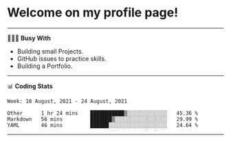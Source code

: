 # Welcome on my profile page!
<!-- print(("dralla"[::-1]+"s").capitalize()) -->

---
👨🏻‍💻 **Busy With**
* Building small Projects.
* GitHub issues to practice skills.
* Building a Portfolio.

---
📊 **Coding Stats**
<!--START_SECTION:waka-->
```text
Week: 18 August, 2021 - 24 August, 2021

Other      1 hr 24 mins    ███████████▒░░░░░░░░░░░░░   45.36 % 
Markdown   56 mins         ███████▒░░░░░░░░░░░░░░░░░   29.99 % 
YAML       46 mins         ██████░░░░░░░░░░░░░░░░░░░   24.64 % 
```
<!--END_SECTION:waka-->
---
